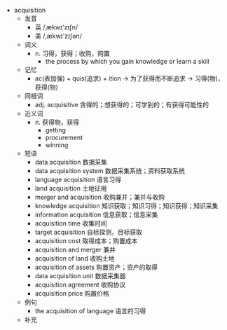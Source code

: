 - acquisition
  - 发音
    - 英 /ˌækwɪ'zɪʃn/
    - 美 /,ækwɪ'zɪʃən/
  - 词义
    - n. 习得，获得；收购，购置
      - the process by which you gain knowledge or learn a skill
  - 记忆
    - ac(表加强) + quis(追求) + ition → 为了获得而不断追求 → 习得(物)， 获得(物)
  - 同根词
    - adj. acquisitive 贪得的；想获得的；可学到的；有获得可能性的
  - 近义词
    - n. 获得物，获得
      - getting
      - procurement
      - winning
  - 短语
    - data acquisition 数据采集
    - data acquisition system 数据采集系统；资料获取系统
    - language acquisition 语言习得
    - land acquisition 土地征用
    - merger and acquisition 收购兼并；兼并与收购
    - knowledge acquisition 知识获取；知识习得；知识获得；知识采集
    - information acquisition 信息获取；信息采集
    - acquisition time 收集时间
    - target acquisition 自标探测，目标获取
    - acquisition cost 取得成本；购置成本
    - acquisition and merger 兼并
    - acquisition of land 收购土地
    - acquisition of assets 购置资产；资产的取得
    - data acquisition unit 数据采集器
    - acquisition agreement 收购协议
    - acquisition price 购置价格
  - 例句
    - the acquisition of language 语言的习得
  - 补充